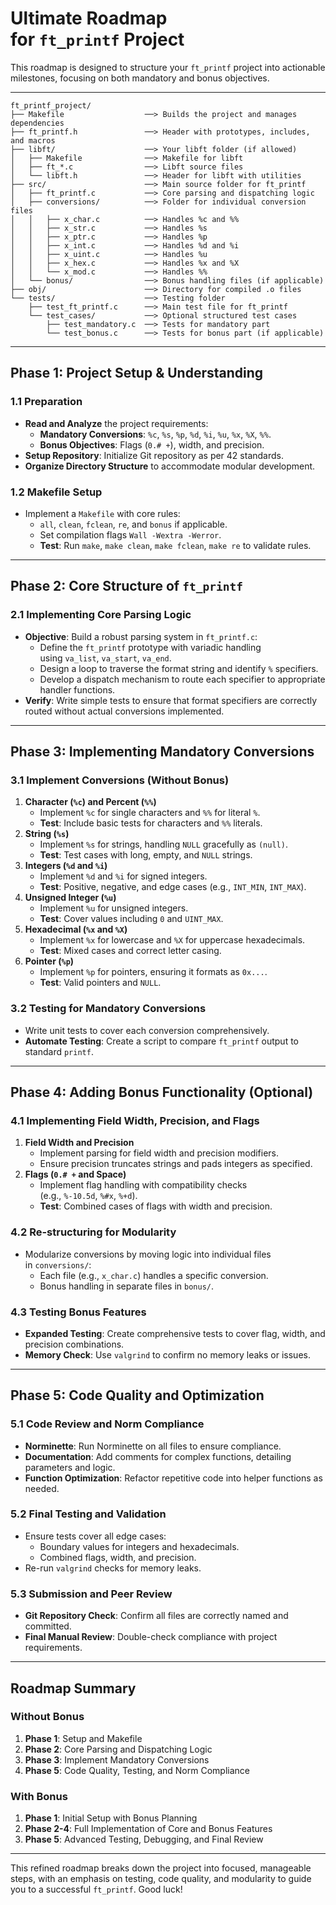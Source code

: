 # **Ultimate Roadmap for `ft_printf` Project**

This roadmap is designed to structure your `ft_printf` project into actionable milestones, focusing on both mandatory and bonus objectives.

---

```
ft_printf_project/
├── Makefile                  ──> Builds the project and manages dependencies
├── ft_printf.h               ──> Header with prototypes, includes, and macros
├── libft/                    ──> Your libft folder (if allowed)
│   ├── Makefile              ──> Makefile for libft
│   ├── ft_*.c                ──> Libft source files
│   └── libft.h               ──> Header for libft with utilities
├── src/                      ──> Main source folder for ft_printf
│   ├── ft_printf.c           ──> Core parsing and dispatching logic
│   ├── conversions/          ──> Folder for individual conversion files
│   │   ├── x_char.c          ──> Handles %c and %%
│   │   ├── x_str.c           ──> Handles %s
│   │   ├── x_ptr.c           ──> Handles %p
│   │   ├── x_int.c           ──> Handles %d and %i
│   │   ├── x_uint.c          ──> Handles %u
│   │   ├── x_hex.c           ──> Handles %x and %X
│   │   └── x_mod.c           ──> Handles %%
│   └── bonus/                ──> Bonus handling files (if applicable)
├── obj/                      ──> Directory for compiled .o files
└── tests/                    ──> Testing folder
    ├── test_ft_printf.c      ──> Main test file for ft_printf
    └── test_cases/           ──> Optional structured test cases
        ├── test_mandatory.c  ──> Tests for mandatory part
        └── test_bonus.c      ──> Tests for bonus part (if applicable)

```

---

## **Phase 1: Project Setup & Understanding**

### 1.1 **Preparation**

- **Read and Analyze** the project requirements:
    - **Mandatory Conversions**: `%c`, `%s`, `%p`, `%d`, `%i`, `%u`, `%x`, `%X`, `%%`.
    - **Bonus Objectives**: Flags (`0.# +`), width, and precision.
- **Setup Repository**: Initialize Git repository as per 42 standards.
- **Organize Directory Structure** to accommodate modular development.

### 1.2 **Makefile Setup**

- Implement a `Makefile` with core rules:
    - `all`, `clean`, `fclean`, `re`, and `bonus` if applicable.
    - Set compilation flags `Wall -Wextra -Werror`.
    - **Test**: Run `make`, `make clean`, `make fclean`, `make re` to validate rules.

---

## **Phase 2: Core Structure of `ft_printf`**

### 2.1 **Implementing Core Parsing Logic**

- **Objective**: Build a robust parsing system in `ft_printf.c`:
    - Define the `ft_printf` prototype with variadic handling using `va_list`, `va_start`, `va_end`.
    - Design a loop to traverse the format string and identify `%` specifiers.
    - Develop a dispatch mechanism to route each specifier to appropriate handler functions.
- **Verify**: Write simple tests to ensure that format specifiers are correctly routed without actual conversions implemented.

---

## **Phase 3: Implementing Mandatory Conversions**

### 3.1 **Implement Conversions (Without Bonus)**

1. **Character (`%c`) and Percent (`%%`)**
    - Implement `%c` for single characters and `%%` for literal `%`.
    - **Test**: Include basic tests for characters and `%%` literals.
2. **String (`%s`)**
    - Implement `%s` for strings, handling `NULL` gracefully as `(null)`.
    - **Test**: Test cases with long, empty, and `NULL` strings.
3. **Integers (`%d` and `%i`)**
    - Implement `%d` and `%i` for signed integers.
    - **Test**: Positive, negative, and edge cases (e.g., `INT_MIN`, `INT_MAX`).
4. **Unsigned Integer (`%u`)**
    - Implement `%u` for unsigned integers.
    - **Test**: Cover values including `0` and `UINT_MAX`.
5. **Hexadecimal (`%x` and `%X`)**
    - Implement `%x` for lowercase and `%X` for uppercase hexadecimals.
    - **Test**: Mixed cases and correct letter casing.
6. **Pointer (`%p`)**
    - Implement `%p` for pointers, ensuring it formats as `0x...`.
    - **Test**: Valid pointers and `NULL`.

### 3.2 **Testing for Mandatory Conversions**

- Write unit tests to cover each conversion comprehensively.
- **Automate Testing**: Create a script to compare `ft_printf` output to standard `printf`.

---

## **Phase 4: Adding Bonus Functionality (Optional)**

### 4.1 **Implementing Field Width, Precision, and Flags**

1. **Field Width and Precision**
    - Implement parsing for field width and precision modifiers.
    - Ensure precision truncates strings and pads integers as specified.
2. **Flags (`0.# +` and Space)**
    - Implement flag handling with compatibility checks (e.g., `%-10.5d`, `%#x`, `%+d`).
    - **Test**: Combined cases of flags with width and precision.

### 4.2 **Re-structuring for Modularity**

- Modularize conversions by moving logic into individual files in `conversions/`:
    - Each file (e.g., `x_char.c`) handles a specific conversion.
    - Bonus handling in separate files in `bonus/`.

### 4.3 **Testing Bonus Features**

- **Expanded Testing**: Create comprehensive tests to cover flag, width, and precision combinations.
- **Memory Check**: Use `valgrind` to confirm no memory leaks or issues.

---

## **Phase 5: Code Quality and Optimization**

### 5.1 **Code Review and Norm Compliance**

- **Norminette**: Run Norminette on all files to ensure compliance.
- **Documentation**: Add comments for complex functions, detailing parameters and logic.
- **Function Optimization**: Refactor repetitive code into helper functions as needed.

### 5.2 **Final Testing and Validation**

- Ensure tests cover all edge cases:
    - Boundary values for integers and hexadecimals.
    - Combined flags, width, and precision.
- Re-run `valgrind` checks for memory leaks.

### 5.3 **Submission and Peer Review**

- **Git Repository Check**: Confirm all files are correctly named and committed.
- **Final Manual Review**: Double-check compliance with project requirements.

---

## **Roadmap Summary**

### **Without Bonus**

1. **Phase 1**: Setup and Makefile
2. **Phase 2**: Core Parsing and Dispatching Logic
3. **Phase 3**: Implement Mandatory Conversions
4. **Phase 5**: Code Quality, Testing, and Norm Compliance

### **With Bonus**

1. **Phase 1**: Initial Setup with Bonus Planning
2. **Phase 2-4**: Full Implementation of Core and Bonus Features
3. **Phase 5**: Advanced Testing, Debugging, and Final Review

---

This refined roadmap breaks down the project into focused, manageable steps, with an emphasis on testing, code quality, and modularity to guide you to a successful `ft_printf`. Good luck!